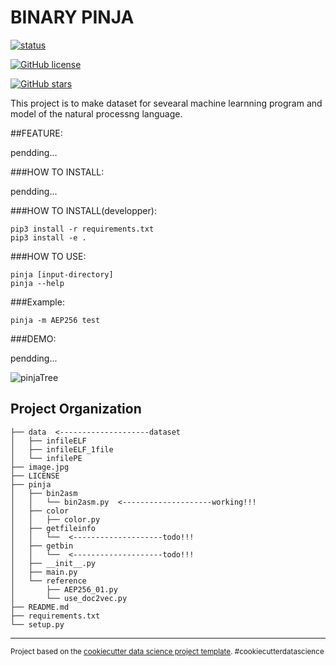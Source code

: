 BINARY PINJA
==============================

[![status](https://img.shields.io/badge/test-v0.0.1-ff7964.svg?style=for-the-badge)](https://github.com/cakeoomoo/binarypinja/blob/master/LICENSE)

[![GitHub license](https://img.shields.io/github/license/cakeoomoo/binarypinja)](https://github.com/cakeoomoo/binarypinja/blob/master/LICENSE)

[![GitHub stars](https://img.shields.io/github/stars/cakeoomoo/binarypinja)](https://github.com/cakeoomoo/binarypinja/stargazers)


This project is to make dataset for sevearal machine learnning program and model of the natural processng language.


##FEATURE:

pendding...


###HOW TO INSTALL:

pendding...


###HOW TO INSTALL(developper):

```
pip3 install -r requirements.txt  
pip3 install -e .  
```

###HOW TO USE:

```
pinja [input-directory]
pinja --help
```

###Example:

```
pinja -m AEP256 test
```

###DEMO:

pendding...


![pinjaTree](http://github.com/cakeoomoo/binarypinja/image.jpg "pinja tree")



Project Organization
------------

    ├── data  <--------------------dataset
    │   ├── infileELF
    │   ├── infileELF_1file
    │   └── infilePE
    ├── image.jpg
    ├── LICENSE
    ├── pinja
    │   ├── bin2asm
    │   │   └── bin2asm.py  <--------------------working!!!
    │   ├── color
    │   │   ├── color.py
    │   ├── getfileinfo
    │   │   └──  <--------------------todo!!!
    │   ├── getbin
    │   │   └──  <--------------------todo!!!
    │   ├── __init__.py
    │   ├── main.py
    │   └── reference
    │       ├── AEP256_01.py
    │       └── use_doc2vec.py
    ├── README.md
    ├── requirements.txt
    └── setup.py

--------

<p><small>Project based on the <a target="_blank" href="https://drivendata.github.io/cookiecutter-data-science/">cookiecutter data science project template</a>. #cookiecutterdatascience</small></p>
